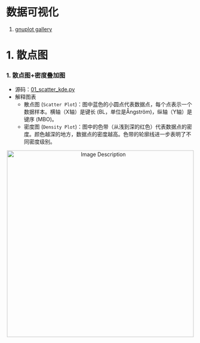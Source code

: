 # 数据可视化

1. [gnuplot gallery](https://gnuplot.sourceforge.net/demo_5.4/)

# 1. 散点图

### 1. 散点图+密度叠加图

- 源码：[01_scatter_kde.py](01_scatter_kde.py)
- 解释图表
  - 散点图 (`Scatter Plot`)：图中蓝色的小圆点代表数据点，每个点表示一个数据样本。横轴（X轴）是键长 (BL，单位是Ångström)，纵轴（Y轴）是键序 (MBO)。
  - 密度图 (`Density Plot`)：图中的色带（从浅到深的红色）代表数据点的密度。颜色越深的地方，数据点的密度越高。色带的轮廓线进一步表明了不同密度级别。


<p align="center">
<img src="https://19640810.xyz/05_image/01_imageHost/20240723-095900.png" alt="Image Description" width="500">
</p>







